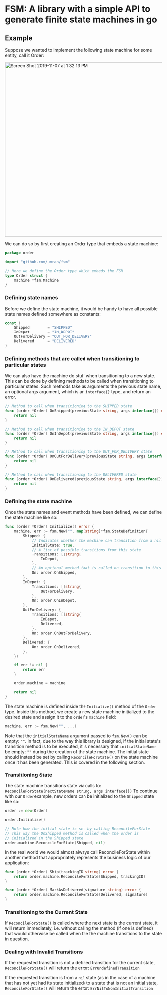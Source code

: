 # FSM: A library with a simple API to generate finite state machines in go

## Example
Suppose we wanted to implement the following state machine for some entity, call it Order:

<img width="561" alt="Screen Shot 2019-11-07 at 1 32 13 PM" src="https://user-images.githubusercontent.com/1547890/68429491-0bd32b00-0163-11ea-8893-b35a6a7eda10.png">

We can do so by first creating an Order type that embeds a state machine:
````go
package order

import "github.com/umran/fsm"

// Here we define the Order type which embeds the FSM
type Order struct {
	machine *fsm.Machine
}
````

### Defining state names
Before we define the state machine, it would be handy to have all possible state names defined somewhere as constants:
````go
const (
	Shipped        = "SHIPPED"
	InDepot        = "IN_DEPOT"
	OutForDelivery = "OUT_FOR_DELIVERY"
	Delivered      = "DELIVERED"
)
````

### Defining methods that are called when transitioning to particular states
We can also have the machine do stuff when transitioning to a new state. This can be done by defining methods to be called when transitioning to particular states. Such methods take as arguments the previous state name, an optional args argument, which is an `interface{}` type, and return an error.
````go
// Method to call when transitioning to the SHIPPED state
func (order *Order) OnShipped(previousState string, args interface{}) error {
	return nil
}

// Method to call when transitioning to the IN_DEPOT state
func (order *Order) OnInDepot(previousState string, args interface{}) error {
	return nil
}

// Method to call when transitioning to the OUT_FOR_DELIVERY state
func (order *Order) OnOutForDelivery(previousState string, args interface{}) error {
	return nil
}

// Method to call when transitioning to the DELIVERED state
func (order *Order) OnDelivered(previousState string, args interface{}) error {
	return nil
}
````

### Defining the state machine
Once the state names and event methods have been defined, we can define the state machine like so:
````go
func (order *Order) Initialize() error {
	machine, err := fsm.New("", map[string]*fsm.StateDefinition{
		Shipped: {
			// Indicates whether the machine can transition from a nil state to this state
			InitialState: true,
			// A list of possible transitions from this state
			Transitions: []string{
				InDepot,
			},
			// An optional method that is called on transition to this state
			On: order.OnShipped,
		},
		InDepot: {
			Transitions: []string{
				OutForDelivery,
			},
			On: order.OnInDepot,
		},
		OutForDelivery: {
			Transitions: []string{
				InDepot,
				Delivered,
			},
			On: order.OnOutForDelivery,
		},
		Delivered: {
			On: order.OnDelivered,
		},
	})

	if err != nil {
		return err
	}

	order.machine = machine

	return nil
}
````
The state machine is defined inside the `Initialize()` method of the `Order` type. Inside this method, we create a new state machine initialized to the desired state and assign it to the `order`'s `machine` field:
````go
machine, err := fsm.New("", ...)
````
Note that the `initialStateName` argument passed to `fsm.New()` can be empty: `""`. In fact, due to the way this library is designed, if the initial state's transition method is to be executed, it is necessary that `initialStateName` be empty: `""` during the creation of the state machine. The initial state should instead be set by calling `ReconcileForState()` on the state machine once it has been generated. This is covered in the following section.

### Transitioning State
The state machine transitions state via calls to: `ReconcileForState(nextStateName string, args interface{})`
To continue with our `Order`example, new orders can be initialized to the `Shipped` state like so:
````go
order := new(Order)

order.Initialize()

// Note how the initial state is set by calling ReconcileForState
// This way the OnShipped method is called when the order is
// initialized in the Shipped state
order.machine.ReconcileForState(Shipped, nil)
````
In the real world we would almost always call ReconcileForState within another method that appropriately represents the business logic of our application:
````go
func (order *Order) Ship(trackingID string) error {
	return order.machine.ReconcileForState(Shipped, trackingID)
}

func (order *Order) MarkAsDelivered(signature string) error {
	return order.machine.ReconcileForState(Delivered, signature)
}
````

### Transitioning to the Current State
If `ReconcileForState()` is called where the next state is the current state, it will return immediately, i.e. without calling the method (if one is defined) that would otherwise be called when the the machine transitions to the state in question.

### Dealing with Invalid Transitions
If the requested transition is not a defined transition for the current state, `ReconcileForState()` will return the error: `ErrUndefinedTransition`

If the requested transition is from a `nil` state (as in the case of a machine that has not yet had its state initialized) to a state that is not an initial state, `ReconcileForState()` will return the error: `ErrNilToNonInitialTransition`